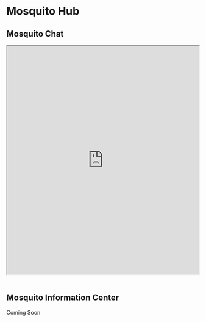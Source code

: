# Mosquito Hub

## Mosquito Chat
<iframe src="https://deadsimplechat.com/lSaU2LDiQ" width="100%" height="600px"></iframe><br><br>

## Mosquito Information Center
Coming Soon
